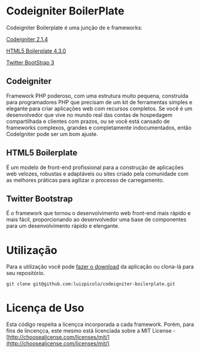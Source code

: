 # Codeigniter BoilerPlate

Codeigniter Boilerplate é uma junção de e frameworks: 

[Codeigniter 2.1.4](http://ellislab.com/codeigniter)

[HTML5 Boilerplate 4.3.0](http://html5boilerplate.com/)

[Twitter BootStrap 3](http://getbootstrap.com/)

## Codeigniter
Framework PHP poderoso, com uma estrutura muito pequena, construída para programadores PHP que precisam de um kit de ferramentas simples e elegante para criar aplicações web com recursos completos. Se você é um desenvolvedor que vive no mundo real das contas de hospedagem compartilhada e clientes com prazos, ou se você está cansado de frameworks complexos, grandes e completamente indocumentados, então CodeIgniter pode ser um bom ajuste.

## HTML5 Boilerplate
É um modelo de front-end profissional para a construção de aplicações web velozes, robustas e adaptáveis ​​ou sites criado pela comunidade com as melhores práticas para agilizar o processo de carregamento.

## Twitter Bootstrap
É o framework que tornou o desenvolvimento web front-end mais rápido e mais fácil, proporcionando ao desenvolvedor uma base de componentes para um desenvolvimento rápido e elengante.

# Utilização

Para a utilização você pode [fazer o download](https://github.com/luizpicolo/codeigniter-boilerplate/releases/tag/v0.1) da aplicação ou clona-lá  para seu repositório.

    git clone git@github.com:luizpicolo/codeigniter-boilerplate.git

# Licença de Uso

Esta código respeita a licençca incorporada a cada framework. Porém, para fins de lincençca, este mesmo está licenciada sobre a MIT License - [http://choosealicense.com/licenses/mit/](http://choosealicense.com/licenses/mit/)